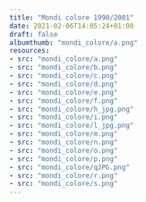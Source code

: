 ```yaml
---
title: "Mondi colore 1990/2001"
date: 2021-02-06T14:05:24+01:00
draft: false
albumthumb: "mondi_colore/a.png"
resources:
- src: "mondi_colore/a.png"
- src: "mondi_colore/b.png"
- src: "mondi_colore/c.png"
- src: "mondi_colore/d.png"
- src: "mondi_colore/e.png"
- src: "mondi_colore/f.png"
- src: "mondi_colore/h_jpg.png"
- src: "mondi_colore/i.png"
- src: "mondi_colore/l_jpg.png"
- src: "mondi_colore/m.png"
- src: "mondi_colore/n.png"
- src: "mondi_colore/o.png"
- src: "mondi_colore/p.png"
- src: "mondi_colore/qJPG.png"
- src: "mondi_colore/r.png"
- src: "mondi_colore/s.png"
---
```

